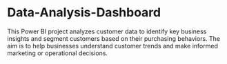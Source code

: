 # Data-Analysis-Dashboard
This Power BI project analyzes customer data to identify key business insights and segment customers based on their purchasing behaviors. The aim is to help businesses understand customer trends and make informed marketing or operational decisions.
